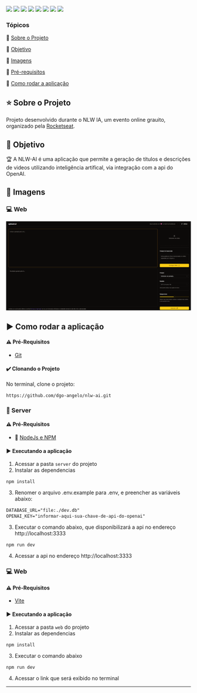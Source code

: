 <p align="left">
  <img src="https://img.shields.io/static/v1?label=REACT&message=BIBLIOTECA&color=blue&style=for-the-badge&logo=REACT"/>

  <img src="https://img.shields.io/static/v1?label=TYPESCRIPT&message=language&color=red&style=for-the-badge&logo=TYPESCRIPT"/>
<img src="https://img.shields.io/static/v1?label=NODEJS&message=SERVER&color=green&style=for-the-badge&logo=nodedotjs"/>

<img src="https://img.shields.io/static/v1?label=OPENAI&message=SERVER&color=green&style=for-the-badge&logo=OPENAI"/>

<img src="https://img.shields.io/static/v1?label=prisma&message=SERVER&color=green&style=for-the-badge&logo=prisma"/>
<img src="https://img.shields.io/static/v1?label=sqlite&message=DATABASE&color=cyan&style=for-the-badge&logo=sqlite"/>


<img src="https://img.shields.io/static/v1?label=TAILWINDCSS&message=STYLE&color=purple&style=for-the-badge&logo=TAILWINDCSS"/>
  <img src="https://img.shields.io/static/v1?label=chrome&message=plataform&color=yellow&style=for-the-badge&logo=google-chrome"/>
</p>


### Tópicos 

:small_blue_diamond: [Sobre o Projeto](#star-sobre-o-projeto)

:small_blue_diamond: [Objetivo](#dart-objetivo)

:small_blue_diamond: [Imagens](#sunrise_over_mountains-imagens)

:small_blue_diamond: [Pré-requisitos](#warning-pré-requisitos)

:small_blue_diamond: [Como rodar a aplicação](#arrow_forward-como-rodar-a-aplicação)

## :star: Sobre o Projeto 

 Projeto desenvolvido durante o NLW IA, um evento online grauito, organizado pela [Rocketseat](https://lp.rocketseat.com.br/nlw). 



## :dart: Objetivo

:trophy: A NLW-AI é uma aplicação que permite a geração de títulos e descrições de videos utilizando inteligência artifical, via integração com a api do OpenAI. 


## :sunrise_over_mountains: Imagens

### :computer: Web
![](/images/nlw-ai.png)


## :arrow_forward: Como rodar a aplicação 

#### :warning: Pré-Requisitos

- [Git](https://git-scm.com/)

#### :heavy_check_mark: Clonando o Projeto

No terminal, clone o projeto: 

```
https://github.com/dgo-angelo/nlw-ai.git
```

### :station: Server

#### :warning: Pré-Requisitos

- :link: [NodeJs e NPM](https://nodejs.org/en/)


#### :arrow_forward: Executando a aplicação

1) Acessar a pasta ```server``` do projeto
2) Instalar as dependencias
```
npm install
```
3) Renomer o arquivo .env.example para .env, e preencher as variáveis abaixo:

```
DATABASE_URL="file:./dev.db"
OPENAI_KEY="informar-aqui-sua-chave-de-api-do-openai"
```

3) Executar o comando abaixo, que disponibilizará a api no endereço http://localhost:3333

```
npm run dev
```

4) Acessar a api no endereço http://localhost:3333

### :computer: Web

#### :warning: Pré-Requisitos

- [Vite](https://vitejs.dev/)

#### :arrow_forward: Executando a aplicação

1) Acessar a pasta ```web``` do projeto
2) Instalar as dependencias

```
npm install
```

3) Executar o comando abaixo

```
npm run dev
```

4) Acessar o link que será exibido no terminal

<hr/>
